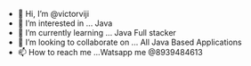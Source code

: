 - 👋 Hi, I’m @victorviji
- 👀 I’m interested in ... Java
- 🌱 I’m currently learning ... Java Full stacker
- 💞️ I’m looking to collaborate on ... All Java Based Applications
- 📫 How to reach me ...Watsapp me @8939484613

<!---
victorviji/victorviji is a ✨ special ✨ repository because its `README.md` (this file) appears on your GitHub profile.
You can click the Preview link to take a look at your changes.
--->
